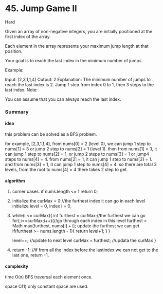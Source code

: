 # 45. Jump Game II

Hard

 
Given an array of non-negative integers, you are initially positioned at the first index of the array.

Each element in the array represents your maximum jump length at that position.

Your goal is to reach the last index in the minimum number of jumps.

Example:

Input: [2,3,1,1,4]
Output: 2
Explanation: The minimum number of jumps to reach the last index is 2.
    Jump 1 step from index 0 to 1, then 3 steps to the last index.
Note:

You can assume that you can always reach the last index.

### Summary

#### idea

this problem can be solved as a BFS problem.

for example, [2,3,1,1,4], from nums[0] = 2 (level 0), we can jump 1 step to nums[1] = 3 or jump 2 step to nums[2] = 1 (level 1). then from nums[1] = 3, it can jump 1 step to nums[2] = 1, or jump 2 steps to nums[3] = 1 or jump4 steps to nums[4] = 4. from nums[2] = 1,  it can jump 1 step to nums[3] = 1. and from nums[3] = 1, it can jump 1 step to nums[4] = 4. so  there are total 3 levels, from the root to nums[4] = 4 there takes 2 step to get.

#### algorithm

1. corner cases. if nums.length <= 1 return 0;

2. initialize the curMax = 0 //the furthest index it can go in each level
   initialize level = 0, index i = 0;
   
3. while(i <= curMax){
      int furthest = curMax;//the furthest we can go
      for(;i<=curMax;i++){//go through each index in this level
          furthest = Math.max(furthest, nums[i] + i); update the furthest we can get.
          if(furthest >= nums.length - 1){
               return level+1;
          }
      }
      
      level++; //update to next level
      curMax = furthest; //updata the curMax
   }
   
4.   return -1; //if from all the index before the lastindex we can not get to the last one, return -1.
   
          
#### complexity

time O(n) BFS traversal each element once.

space O(1) only constant space are used.


